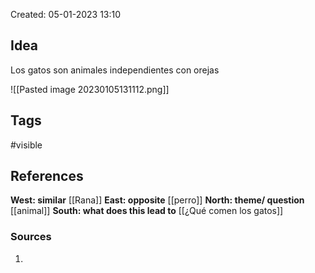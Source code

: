 Created: 05-01-2023 13:10

## <span class="pink"> **Idea** </span>
Los gatos son animales independientes con orejas

![[Pasted image 20230105131112.png]]

## <span class="orange"> **Tags**</span>
<span class="tag"> #visible</span> 

## <span class="green"> **References**</span>
<span class="blue"> **West: similar** </span>
[[Rana]]
<span class="blue"> **East: opposite** </span>
[[perro]]
<span class="blue"> **North: theme/ question** </span>
[[animal]]
<span class="blue"> **South: what does this lead to** </span>
[[¿Qué comen los gatos]]
### <span class="purple"> **Sources**</span>
1. 